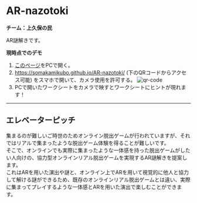 # AR-nazotoki
**チーム：上久保の民**

AR謎解きです。

**現時点でのデモ**  
1. [このページ](https://somakamikubo.github.io/AR-nazotoki/worksheet/nazo01.html)をPCで開く。
2. https://somakamikubo.github.io/AR-nazotoki/ (下のQRコードからアクセス可能) をスマホで開いて、カメラ使用を許可する。
  ![qr-code](https://cdn.glitch.me/4a8b529c-fb0a-4e39-9fe3-b31fd5188051%2Fqrcode_somakamikubo.github.io.png?v=1636639081606)
3. PCで開いたワークシートをカメラで映すとワークシートにヒントが現れます！
___

## エレベーターピッチ

集まるのが難しいご時世のためオンライン脱出ゲームが行われていますが、それではリアルで集まったような脱出ゲーム体験を得ることが難しいです。  
そこで、オンラインでも実際に集まったような一体感を持った脱出ゲームがしたい人向けの、協力型オンラインリアル脱出ゲームを実現するAR謎解きを提案します。  
これはARを用いた演出や謎と、オンライン上でARを用いて視覚的に他人と協力して解ける謎ができるため、既存のオンラインリアル脱出ゲームとは違い、実際に集まってプレイするような一体感とARを用いた演出で楽しむことができます。
